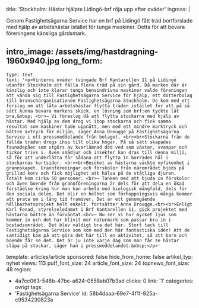 title: 'Stockholm: Hästar hjälpte Lidingö-brf röja upp efter oväder'
ingress: |
  <p>Genom Fastighetsägarna Service har en brf på Lidingö fått träd bortforslade med hjälp av arbetshästar istället för tunga maskiner. Detta för att bevara föreningens känsliga gårdsmark.
  </p>
  
intro_image: /assets/img/hastdragning-1960x940.jpg
long_form:
  -
    type: text
    text: '<p>Vinterns oväder tvingade Brf Kantarellen 11 på Lidingö utanför Stockholm att fälla flera träd på sin gård. Då marken där är känslig och inte klarar tunga bensindrivna maskiner valde föreningen att vända sig till Fastighetsägarna Service för hjälp, ett dotterbolag till branschorganisationen Fastighetsägarna Stockholm. De kom med ett förslag om att låta arbetshästar flytta träden istället för att på så sätt kunna bevara markens skick, en lösning som brf:en tyckte lät bra.&nbsp; <br>– Vi föreslog då att flytta stockarna med hjälp av hästar. Med hjälp av dem drog vi ihop stockarna och fick samma resultat som maskiner hade uppnått, men med ett mindre marktryck och bättre avtryck för miljön, säger Anna Drougge på Fastighetsägarna Service i ett pressmeddelande från bolaget. <br><br>Stockarna från de fällda träden drogs ihop till olika högar. På så sätt skapades faunadepåer som utgörs av kvarlämnad död ved som växter, svampar och tickor trivs i. Även smådjur och insekter kan dras till denna miljö, så för att underlätta för sådana att flytta in borrades hål i stockarnas kortsidor. <br><br>Besöket av hästarna väckte nyfikenhet i grannskapet. Grannföreningar och förskolor från närområdet bjöds på grillad korv och fick möjlighet att hälsa på de ståtliga djuren. Totalt kom cirka 50 personer. <br>– Tanken med att bjuda in förskolor och även boende från grannföreningarna är dels för att dela en ökad förståelse kring hur man kan arbeta med biologisk mångfald, dels för den sociala delen. Det blir en helhet som förhoppningsvis många kommer att prata om i lång tid framöver. Det är ett genomgående hållbarhetsprojekt helt enkelt, fortsätter Anna Drougge.<br><br>Enligt Karl Fonad, styrelseledamot i Brf Kantarellen 11, gick projektet med hästarna bättre än förväntat.<br>– Nu ser vi hur mycket ljus som kommer in och det har blivit mer naturmark som passar bra in i bostadsområdet. Det blev väldigt bra det här. Stort tack till Fastighetsägarna Service som kom med den här fantastiska idén! Att de samtidigt kom på att göra det här till en aktivitet, så att barn och boende får se det. Det är ju inte varje dag som man får se hästar släpa på stockar, säger han i pressmeddelandet.&nbsp;</p>'
template: articles/article
sponsored: false
hide_from_home: false
artikel_typ: nyhet
views: 113
puff_font_size: 24
article_font_size: 24
topnews_font_size: 48
region:
  - 4a7cc063-548b-47be-a624-0558ab07b3ad
clicks: 0
link: '1'
categories: ovrigt
tags:
  - 'Fastighetsägarna Service'
id: 58b4daaa-69e7-4f1f-925a-c9534230823a

